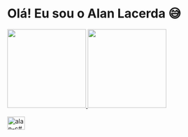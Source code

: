 # Olá! Eu sou o Alan Lacerda 😅
<div>
<a href="https://github.com/alanarantes">
<img height="180em" src="https://github-readme-stats.vercel.app/api?username=alanarantes&show_icons=true&theme=dracula&include_all_commits=true&count_private=true"/>
<img height="180em" src="https://github-readme-stats.vercel.app/api/top-langs/?username=alanarantes&layout=compact&langs_count=16&theme=dracula"/>
</div>
<div style="display: inline_block"><br>
<img align = "center" alt="alan-c#" height= "30" width= "40"src="https://cdn.jsdelivr.net/gh/devicons/devicon@latest/icons/csharp/csharp-original.svg" />
</div>

##

<div>
  <a href= "" target="_blank"><img scr="https://img.shields.io/badge/LinkedIn-0077B5?style=for-the-badge&logo=linkedin&logoColor=white" target="_blank"></a>
</div>
